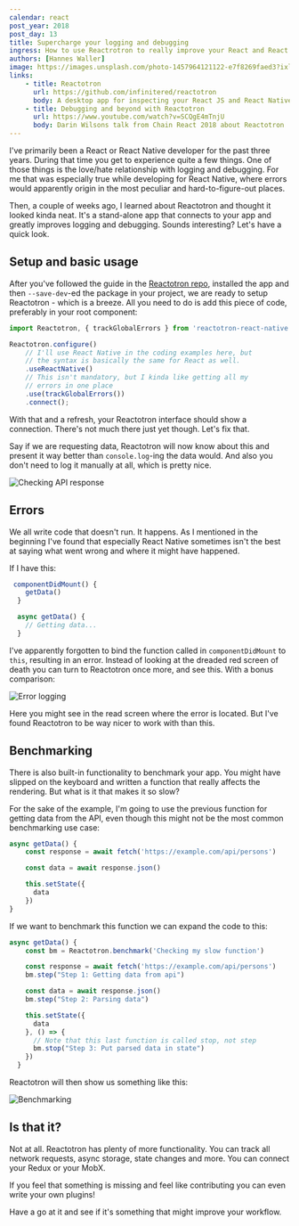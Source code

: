 ```yaml
---
calendar: react
post_year: 2018
post_day: 13
title: Supercharge your logging and debugging
ingress: How to use Reactrotron to really improve your React and React Native development
authors: [Hannes Waller]
image: https://images.unsplash.com/photo-1457964121122-e7f8269faed3?ixlib=rb-1.2.1&ixid=eyJhcHBfaWQiOjEyMDd9&auto=format&fit=crop&w=3150&q=80
links:
    - title: Reactotron
      url: https://github.com/infinitered/reactotron
      body: A desktop app for inspecting your React JS and React Native projects. macOS, Linux, and Windows.
    - title: Debugging and beyond with Reactotron
      url: https://www.youtube.com/watch?v=SCQgE4mTnjU
      body: Darin Wilsons talk from Chain React 2018 about Reactotron
---
```


I've primarily been a React or React Native developer for the past three years. During that time you get to experience quite a few things. One of those things is the love/hate relationship with logging and debugging. For me that was especially true while developing for React Native, where errors would apparently origin in the most peculiar and hard-to-figure-out places.

Then, a couple of weeks ago, I learned about Reactotron and thought it looked kinda neat. It's a stand-alone app that connects to your app and greatly improves logging and debugging. Sounds interesting? Let's have a quick look.

## Setup and basic usage

After you've followed the guide in the [Reactotron repo](https://github.com/infinitered/reactotron), installed the app and then `--save-dev`-ed the package in your project, we are ready to setup Reactotron - which is a breeze. All you need to do is add this piece of code, preferably in your root component:

```js
import Reactotron, { trackGlobalErrors } from 'reactotron-react-native';

Reactotron.configure()
    // I'll use React Native in the coding examples here, but
    // the syntax is basically the same for React as well.
    .useReactNative()
    // This isn't mandatory, but I kinda like getting all my
    // errors in one place
    .use(trackGlobalErrors())
    .connect();
```

With that and a refresh, your Reactotron interface should show a connection. There's not much there just yet though. Let's fix that.

Say if we are requesting data, Reactotron will now know about this and present it way better than `console.log`-ing the data would. And also you don't need to log it manually at all, which is pretty nice.

![Checking API response](https://i.imgur.com/JeEqwGG.png)

## Errors

We all write code that doesn't run. It happens. As I mentioned in the beginning I've found that especially React Native sometimes isn't the best at saying what went wrong and where it might have happened.

If I have this:

```js
 componentDidMount() {
    getData()
  }

  async getData() {
    // Getting data...
  }
```

I've apparently forgotten to bind the function called in `componentDidMount` to `this`, resulting in an error. Instead of looking at the dreaded red screen of death you can turn to Reactotron once more, and see this. With a bonus comparison:

![Error logging](https://i.imgur.com/MGpPcXm.png)

Here you might see in the read screen where the error is located. But I've found Reactotron to be way nicer to work with than this.

## Benchmarking

There is also built-in functionality to benchmark your app. You might have slipped on the keyboard and written a function that really affects the rendering. But what is it that makes it so slow?

For the sake of the example, I'm going to use the previous function for getting data from the API, even though this might not be the most common benchmarking use case:

```js
async getData() {
    const response = await fetch('https://example.com/api/persons')

    const data = await response.json()

    this.setState({
      data
    })
}
```

If we want to benchmark this function we can expand the code to this:

```js
async getData() {
    const bm = Reactotron.benchmark('Checking my slow function')

    const response = await fetch('https://example.com/api/persons')
    bm.step("Step 1: Getting data from api")

    const data = await response.json()
    bm.step("Step 2: Parsing data")

    this.setState({
      data
    }, () => {
      // Note that this last function is called stop, not step
      bm.stop("Step 3: Put parsed data in state")
    })
  }
```

Reactotron will then show us something like this:

![Benchmarking](https://i.imgur.com/81p6L99.png)

## Is that it?

Not at all. Reactotron has plenty of more functionality. You can track all network requests, async storage, state changes and more. You can connect your Redux or your MobX.

If you feel that something is missing and feel like contributing you can even write your own plugins!

Have a go at it and see if it's something that might improve your workflow.

